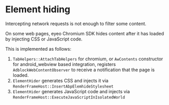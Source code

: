 # Element hiding

Intercepting network requests is not enough to filter some content.

On some web pages, eyeo Chromium SDK hides content after it has loaded by injecting CSS or JavaScript code.

This is implemented as follows:

1. `TabHelpers::AttachTabHelpers` for chromium, or `AwContents` constructor for android_webview based integration, registers `AdblockWebContentObserver` to receive a notification that the page is loaded.
2. `ElementHider` generates CSS and injects it via `RenderFrameHost::InsertAbpElemhideStylesheet`
3. `ElementHider` generates JavaScript code and injects via `RenderFrameHost::ExecuteJavaScriptInIsolatedWorld`
